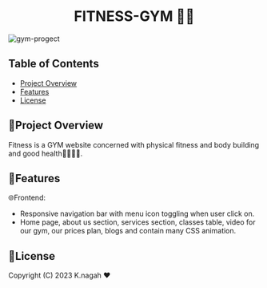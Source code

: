 
<h1 align="center">
FITNESS-GYM 🌱🍃
</h1>

![gym-progect](https://github.com/khaled-nagah11/FITNESS-GYM/assets/141439674/aeea8ef0-33bd-4da4-a45d-59b8d6fe7880)



## Table of Contents

- [Project Overview](#project-overview)
- [Features](#features)
- [License](#license)

## 🔹Project Overview

Fitness is a GYM website concerned with physical fitness and body building and good health💪💪🤸‍♀️.

## 🔹Features

🌐Frontend:
  - Responsive navigation bar with menu icon toggling when user click on.
  - Home page, about us section, services section, classes table, video for our
     gym, our prices plan, blogs and contain many CSS animation.

## 🔹License
Copyright (C) 2023 K.nagah ❤️

